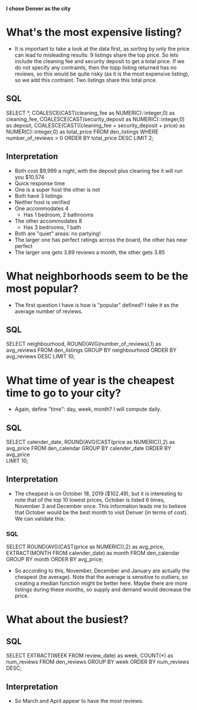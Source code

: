 **I chose Denver as the city**


# What's the most expensive listing?
  * It is important to take a look at the data first, as sorting by only the price can lead to misleading results: 9 listings share the top price. 
  So lets include the cleaning fee and security deposit to get a total price. If we do not specify any contraints, then the topp listing returned has no reviews, so this would be
  quite risky (as it is the most expensive listing), so we add this contraint. Two listings share this total price. 

## SQL  

SELECT
	*,
	COALESCE(CAST(cleaning_fee as NUMERIC)::integer,0) as cleaning_fee,
	COALESCE(CAST(security_deposit as NUMERIC)::integer,0) as deposit,
	COALESCE(CAST((cleaning_fee + security_deposit + price) as NUMERIC)::integer,0) as total_price
FROM
	den_listings
WHERE
	number_of_reviews > 0
ORDER BY
	total_price DESC
LIMIT 2;


## Interpretation

  * Both cost $9,999 a night, with the deposit plus cleaning fee it will run you $10,574
  * Quick response time
  * One is a super host the other is not
  * Both have 3 listings
  * Neither host is verified
  * One accommodates 4
    * Has 1 bedroom, 2 bathrooms
  * The other accommodates 8
    * Has 3 bedrooms, 1 bath
  * Both are "quiet" areas: no partying!
  * The larger one has perfect ratings across the board, the other has near perfect
  * The larger one gets 3.89 reviews a month, the other gets 3.85


# What neighborhoods seem to be the most popular?

  * The first question I have is how is "popular" defined? I take it as the average number of reviews.


## SQL

SELECT
	neighbourhood, ROUND(AVG(number_of_reviews),1) as avg_reviews
FROM
	den_listings
GROUP BY
	neighbourhood
ORDER BY
	avg_reviews DESC
LIMIT
	10;



# What time of year is the cheapest time to go to your city?

  * Again, define "time": day, week, month?  I will compute daily.


## SQL

SELECT
	calender_date, ROUND(AVG(CAST(price as NUMERIC)),2) as avg_price
FROM
	den_calendar
GROUP BY
	calender_date
ORDER BY
	avg_price								
LIMIT
	10;




## Interpretation

  * The cheapest is on October 18, 2019 ($102.49), but it is interesting to note that of the top 10 lowest prices, October is listed 6 times, November 3 and December once. 
  This information leads me to believe that October would be the best month to visit Denver (in terms of cost). We can validate this:



### SQL

SELECT
	ROUND(AVG(CAST(price as NUMERIC)),2) as avg_price, EXTRACT(MONTH FROM calender_date) as month
FROM
	den_calendar
GROUP BY
	month
ORDER BY
	avg_price;

  * So according to this, November, December and January are actually the cheapest (be average). Note that the average is sensitive to outliers, so creating a median function
  might be better here. Maybe there are more listings during these months, so supply and demand would decrease the price. 



#  What about the busiest? 

## SQL


SELECT
	EXTRACT(WEEK FROM review_date) as week, COUNT(*) as num_reviews
FROM
	den_reviews
GROUP BY
	week
ORDER BY
	num_reviews DESC;

## Interpretation

  * So March and April appear to have the most reviews.
